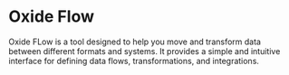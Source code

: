 # Oxide Flow

Oxide FLow is a tool designed to help you move and transform data between different formats and systems. It provides a simple and intuitive interface for defining data flows, transformations, and integrations.

